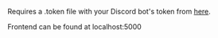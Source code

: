 Requires a .token file with your Discord bot's token from [here](https://discordapp.com/developers/applications/).

Frontend can be found at localhost:5000